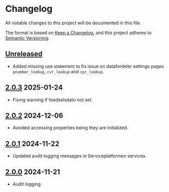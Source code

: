 # Changelog

All notable changes to this project will be documented in this file.

The format is based on [Keep a Changelog](https://keepachangelog.com/en/1.1.0/),
and this project adheres to [Semantic Versioning](https://semver.org/spec/v2.0.0.html).

## [Unreleased]

* Added missing use statement to fix issue on datafordeler settings pages
  `pnumber_lookup`, `cvr_lookup` and `cpr_lookup`.

## [2.0.3] 2025-01-24

* Fixing warning if foedselsdato not set.

## [2.0.2] 2024-12-06

* Avoided accessing properties being they are initialized.

## [2.0.1] 2024-11-22

* Updated audit logging messages in Serviceplatformen services.

## [2.0.0] 2024-11-21

* Audit logging.

[Unreleased]: https://github.com/os2web/os2web_datalookup/compare/2.0.3...HEAD
[2.0.3]: https://github.com/os2web/os2web_datalookup/compare/2.0.2...2.0.3
[2.0.2]: https://github.com/os2web/os2web_datalookup/compare/2.0.1...2.0.2
[2.0.1]: https://github.com/os2web/os2web_datalookup/compare/2.0.0...2.0.1
[2.0.0]: https://github.com/os2web/os2web_datalookup/compare/1.11.5...2.0.0
